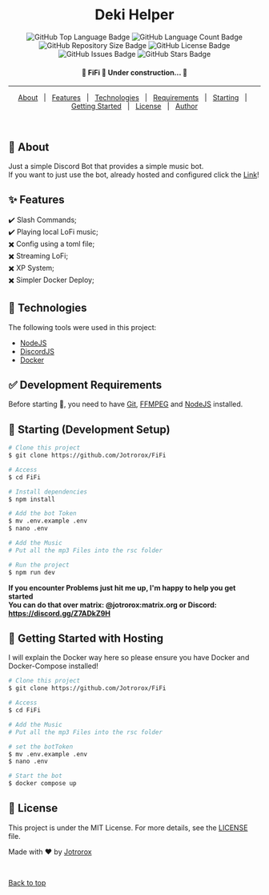 <!--
<div align="center" id="top"> 
  <img src="./.github/app.gif" alt="FiFi" />

  &#xa0;
</div>
-->

<h1 align="center">Deki Helper</h1>

<p align="center">
  <img src="https://img.shields.io/github/languages/top/jotrorox/fifi?style=flat-square" alt="GitHub Top Language Badge">
  <img src="https://img.shields.io/github/languages/count/jotrorox/fifi?style=flat-square" alt="GitHub Language Count Badge">
  <img src="https://img.shields.io/github/repo-size/jotrorox/fifi?style=flat-square" alt="GitHub Repository Size Badge">
  <img src="https://img.shields.io/github/license/jotrorox/fifi?style=flat-square" alt="GitHub License Badge">
  <img src="https://img.shields.io/github/issues/jotrorox/fifi?style=flat-square" alt="GitHub Issues Badge">
  <img src="https://img.shields.io/github/stars/jotrorox/fifi?style=flat-square" alt="GitHub Stars Badge">
</p>

<!-- Status -->

<h4 align="center"> 
	🚧  FiFi 🚀 Under construction...  🚧
</h4> 

<hr>

<p align="center">
  <a href="#dart-about">About</a> &#xa0; | &#xa0; 
  <a href="#sparkles-features">Features</a> &#xa0; | &#xa0;
  <a href="#rocket-technologies">Technologies</a> &#xa0; | &#xa0;
  <a href="#white_check_mark-requirements">Requirements</a> &#xa0; | &#xa0;
  <a href="#checkered_flag-starting">Starting</a> &#xa0; | &#xa0;
  <a href="#dash-getting-started">Getting Started</a> &#xa0; | &#xa0;
  <a href="#memo-license">License</a> &#xa0; | &#xa0;
  <a href="https://github.com/jotrorox" target="_blank">Author</a>
</p>

<br>

## :dart: About ##

Just a simple Discord Bot that provides a simple music bot.\
If you want to just use the bot, already hosted and configured click the <a href="https://discord.com/oauth2/authorize?client_id=1222674134744694885&permissions=36700160&scope=bot+applications.commands" target="_blank">Link</a>!

## :sparkles: Features ##

:heavy_check_mark: Slash Commands;\
:heavy_check_mark: Playing local LoFi music;\
:heavy_multiplication_x: Config using a toml file;\
:heavy_multiplication_x: Streaming LoFi;\
:heavy_multiplication_x: XP System;\
:heavy_multiplication_x: Simpler Docker Deploy;

## :rocket: Technologies ##

The following tools were used in this project:

- [NodeJS](https://nodejs.org/en)
- [DiscordJS](https://discord.js.org/)
- [Docker](https://www.docker.com/)


## :white_check_mark: Development Requirements ##

Before starting :checkered_flag:, you need to have [Git](https://git-scm.com), [FFMPEG](https://ffmpeg.org/) and [NodeJS](https://nodejs.org/en) installed.

## :checkered_flag: Starting (Development Setup) ##

```bash
# Clone this project
$ git clone https://github.com/Jotrorox/FiFi

# Access
$ cd FiFi

# Install dependencies
$ npm install

# Add the bot Token
$ mv .env.example .env
$ nano .env

# Add the Music
# Put all the mp3 Files into the rsc folder

# Run the project
$ npm run dev
```

**If you encounter Problems just hit me up, I'm happy to help you get started**\
**You can do that over matrix: @jotrorox:matrix.org or Discord: https://discord.gg/Z7ADkZ9H** 

## :dash: Getting Started with Hosting ##

I will explain the Docker way here so please ensure you have Docker and Docker-Compose installed!
```bash
# Clone this project
$ git clone https://github.com/Jotrorox/FiFi

# Access
$ cd FiFi

# Add the Music
# Put all the mp3 Files into the rsc folder

# set the botToken
$ mv .env.example .env
$ nano .env

# Start the bot
$ docker compose up
```

## :memo: License ##

This project is under the MIT License. For more details, see the [LICENSE](LICENSE) file.


Made with :heart: by <a href="https://github.com/jotrorox" target="_blank">Jotrorox</a>

&#xa0;

<a href="#top">Back to top</a>
